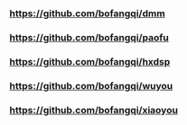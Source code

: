 ### https://github.com/bofangqi/dmm

### https://github.com/bofangqi/paofu

### https://github.com/bofangqi/hxdsp

### https://github.com/bofangqi/wuyou

### https://github.com/bofangqi/xiaoyou
